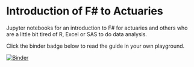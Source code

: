 # Introduction of F# to Actuaries
Jupyter notebooks for an introduction to F# for actuaries and others who are a little bit tired of R, Excel or SAS to do data analysis.

Click the binder badge below to read the guide in your own playground.
 
[![Binder](https://mybinder.org/badge_logo.svg)](https://mybinder.org/v2/gh/t4rzsan/fsharp-for-actuaries/754b0158aaa5afc1d91a5cb79fb7d1d1944aca41)
